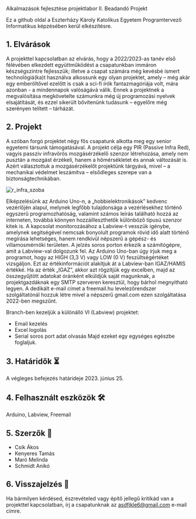 Alkalmazások fejlesztése projektlabor II. Beadandó Projekt

Ez a github oldal a Eszterházy Károly Katolikus Egyetem Programtervező Informatikus képzésében kerül elkészítésre. 

## 1. Elvárások
A projekttel kapcsolatban az elvárás, hogy a 2022/2023-as tanév első félévében elkezdett együttműködést a csapatunkban immáron készségszintre fejlesszük; illetve a csapat számára még kevésbé ismert technológiá(ka)t használva alkossunk egy olyan projektet, amely – még akár egy emberöltővel ezelőtt is csak a sci-fi írók fantazmagóriája volt, mára azonban - a mindennapok valóságává válik.
Ennek a projektnek a megvalósítása megkövetelte számunkra még új programozási nyelvek elsajátítását, és ezzel sikerült bővítenünk tudásunk – egyelőre még szerényen telített – tárházát. 

## 2. Projekt
A szóban forgó projektet négy fős csapatunk alkotta meg egy senior egyetemi társunk támogatásával. 
A projekt célja egy PIR (Passive Infra Red), vagyis passziv infravörös mozgásérzékelő szenzor létrehozása, amely nem pusztán a mozgást érzékeli, hanem a hőmérsékletet és annak változását is. Azért választottuk a mozgásérzékelőt projektünk tárgyává, mivel – a mechanikai védelmet leszámítva – elsődleges szerepe van a biztonságtechnikában.

![r_infra_szoba](https://github.com/Akos1992/ArduinoLabview/assets/33879457/e0af9a1b-717b-432d-a2fd-3dbc8b93ebc9)

Elképzelésünk az Arduino Uno-n, a „hobbielektronikások” kedvenc vezérlőjén alapul, melynek legfőbb tulajdonsága a vezérlésekhez történő egyszerű programozhatóság, valamint számos leírás található hozzá az interneten, továbbá könnyen hozzáilleszthetők különböző típusú szenzor kitek is.
A kapcsolat monitorozásához a Labview-t vesszük igénybe, amelynek segítségével nemcsak bonyolult programok rövid idő alatt történő megírása lehetséges, hanem rendkívül népszerű a gépész- és villamosmérnöki területen.
A jelzés soros porton érkezik a számítógépre, amit a Labview-val dolgozunk fel. Az Arduino Uno-ban úgy írjuk meg a programot, hogy az HIGH (3,3 V) vagy LOW (0 V) feszültségértéket vizsgáljon. Ezt az értékinformációt alakítjuk át a Labview-ban IGAZ/HAMIS értékké. Ha az érték „IGAZ”, akkor azt rögzítjük egy excelben, majd az összegyűjtött adatokat óránként elküldjük saját magunknak, a projektgazdáknak egy SMTP szerveren keresztül, hogy bárhol megnyitható legyen.
A dedikált e-mail címet a freemail.hu levelezőrendszer szolgáltatónál hozzuk létre mivel a népszerű gmail.com ezen szolgáltatása 2022-ben megszűnt.

Branch-ben kezeljük a különálló VI (Labview) projektet:
* Email kezelés
* Excel logolás
* Serial soros port adat olvasás
Majd ezeket egy egységes egészbe foglaljuk.

## 3. Határidők ⏳
A végleges befejezés határideje 2023. június 25. 

## 4. Felhasznált eszközök 🛠
Arduino, Labview, Freemail

## 5. Szerzők 📗
- Csík Ákos
- Kenyeres Tamás
- Maró Melinda
- Schmidt Anikó

## 6. Visszajelzés 📧
Ha bármilyen kérdésed, észrevételed vagy építő jellegű kritikád van a projekttel kapcsolatban, írj a csapatunknak az asdfjkle6@gmail.com e-mail címre.


